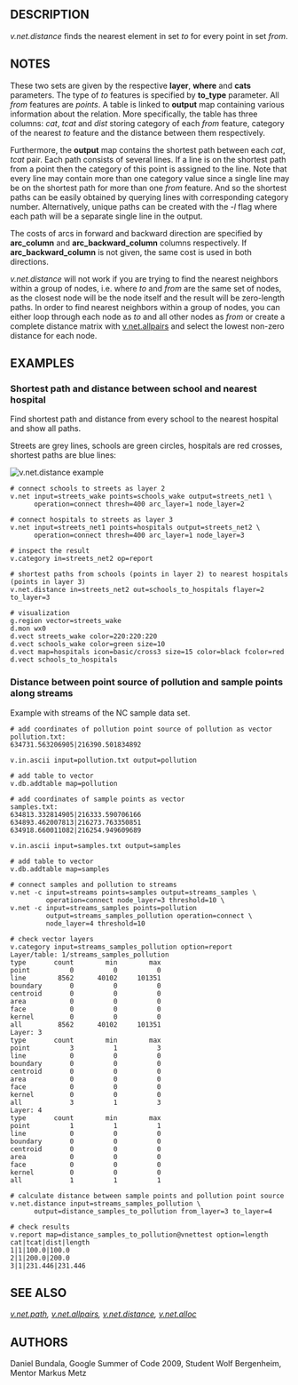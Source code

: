## DESCRIPTION

*v.net.distance* finds the nearest element in set *to* for every point
in set *from*.

## NOTES

These two sets are given by the respective **layer**, **where** and
**cats** parameters. The type of *to* features is specified by
**to_type** parameter. All *from* features are *points*. A table is
linked to **output** map containing various information about the
relation. More specifically, the table has three columns: *cat*, *tcat*
and *dist* storing category of each *from* feature, category of the
nearest *to* feature and the distance between them respectively.

Furthermore, the **output** map contains the shortest path between each
*cat*, *tcat* pair. Each path consists of several lines. If a line is on
the shortest path from a point then the category of this point is
assigned to the line. Note that every line may contain more than one
category value since a single line may be on the shortest path for more
than one *from* feature. And so the shortest paths can be easily
obtained by querying lines with corresponding category number.
Alternatively, unique paths can be created with the *-l* flag where each
path will be a separate single line in the output.

The costs of arcs in forward and backward direction are specified by
**arc_column** and **arc_backward_column** columns respectively. If
**arc_backward_column** is not given, the same cost is used in both
directions.

*v.net.distance* will not work if you are trying to find the nearest
neighbors within a group of nodes, i.e. where *to* and *from* are the
same set of nodes, as the closest node will be the node itself and the
result will be zero-length paths. In order to find nearest neighbors
within a group of nodes, you can either loop through each node as *to*
and all other nodes as *from* or create a complete distance matrix with
[v.net.allpairs](v.net.allpairs.md) and select the lowest non-zero
distance for each node.

## EXAMPLES

### Shortest path and distance between school and nearest hospital

Find shortest path and distance from every school to the nearest
hospital and show all paths.

Streets are grey lines, schools are green circles, hospitals are red
crosses, shortest paths are blue lines:

<img src="vnetdistance.png" data-border="1"
alt="v.net.distance example" />

```shell
# connect schools to streets as layer 2
v.net input=streets_wake points=schools_wake output=streets_net1 \
      operation=connect thresh=400 arc_layer=1 node_layer=2

# connect hospitals to streets as layer 3
v.net input=streets_net1 points=hospitals output=streets_net2 \
      operation=connect thresh=400 arc_layer=1 node_layer=3

# inspect the result
v.category in=streets_net2 op=report

# shortest paths from schools (points in layer 2) to nearest hospitals (points in layer 3)
v.net.distance in=streets_net2 out=schools_to_hospitals flayer=2 to_layer=3

# visualization
g.region vector=streets_wake
d.mon wx0
d.vect streets_wake color=220:220:220
d.vect schools_wake color=green size=10
d.vect map=hospitals icon=basic/cross3 size=15 color=black fcolor=red
d.vect schools_to_hospitals
```

### Distance between point source of pollution and sample points along streams

Example with streams of the NC sample data set.

```shell
# add coordinates of pollution point source of pollution as vector
pollution.txt:
634731.563206905|216390.501834892

v.in.ascii input=pollution.txt output=pollution

# add table to vector
v.db.addtable map=pollution

# add coordinates of sample points as vector
samples.txt:
634813.332814905|216333.590706166
634893.462007813|216273.763350851
634918.660011082|216254.949609689

v.in.ascii input=samples.txt output=samples

# add table to vector
v.db.addtable map=samples

# connect samples and pollution to streams
v.net -c input=streams points=samples output=streams_samples \
         operation=connect node_layer=3 threshold=10 \
v.net -c input=streams_samples points=pollution
         output=streams_samples_pollution operation=connect \
         node_layer=4 threshold=10

# check vector layers
v.category input=streams_samples_pollution option=report
Layer/table: 1/streams_samples_pollution
type       count        min        max
point          0          0          0
line        8562      40102     101351
boundary       0          0          0
centroid       0          0          0
area           0          0          0
face           0          0          0
kernel         0          0          0
all         8562      40102     101351
Layer: 3
type       count        min        max
point          3          1          3
line           0          0          0
boundary       0          0          0
centroid       0          0          0
area           0          0          0
face           0          0          0
kernel         0          0          0
all            3          1          3
Layer: 4
type       count        min        max
point          1          1          1
line           0          0          0
boundary       0          0          0
centroid       0          0          0
area           0          0          0
face           0          0          0
kernel         0          0          0
all            1          1          1

# calculate distance between sample points and pollution point source
v.net.distance input=streams_samples_pollution \
      output=distance_samples_to_pollution from_layer=3 to_layer=4

# check results
v.report map=distance_samples_to_pollution@vnettest option=length
cat|tcat|dist|length
1|1|100.0|100.0
2|1|200.0|200.0
3|1|231.446|231.446
```

## SEE ALSO

*[v.net.path](v.net.path.md), [v.net.allpairs](v.net.allpairs.md),
[v.net.distance](v.distance.md), [v.net.alloc](v.net.alloc.md)*

## AUTHORS

Daniel Bundala, Google Summer of Code 2009, Student
Wolf Bergenheim, Mentor
Markus Metz
